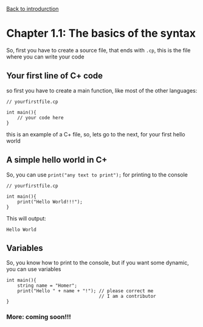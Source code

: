 [Back to introdurction](../introduction.md)
# Chapter 1.1: The basics of the syntax

So, first you have to create a source file, that ends with `.cp`, this is the file where you can write your code

## Your first line of C+ code
so first you have to create a main function, like most of the other languages:

```cp
// yourfirstfile.cp

int main(){
    // your code here
}
```
this is an example of a C+ file, so, lets go to the next, for your first hello world

## A simple hello world in C+
So, you can use `print("any text to print");` for printing to the console

```cp
// yourfirstfile.cp

int main(){
    print("Hello World!!!");
}
```
This will output:
```
Hello World
```

## Variables
So, you know how to print to the console, but if you want some dynamic, you can use variables
```cp
int main(){
    string name = "Homer";
    print("Hello " + name + "!"); // please correct me
                                  // I am a contributor
}
```

### More: coming soon!!!